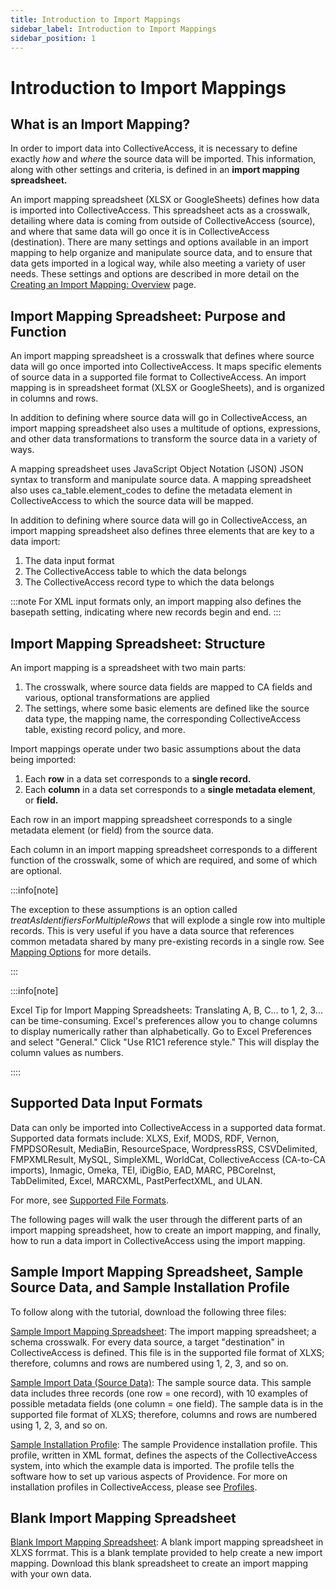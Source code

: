 ```yaml
---
title: Introduction to Import Mappings  
sidebar_label: Introduction to Import Mappings 
sidebar_position: 1
---
```


# Introduction to Import Mappings  

## What is an Import Mapping?


In order to import data into CollectiveAccess, it is necessary to define
exactly *how* and *where* the source data will be imported. This
information, along with other settings and criteria, is defined in an
**import mapping spreadsheet.**

An import mapping spreadsheet (XLSX or GoogleSheets) defines how data is
imported into CollectiveAccess. This spreadsheet acts as a crosswalk,
detailing where data is coming from outside of CollectiveAccess
(source), and where that same data will go once it is in
CollectiveAccess (destination). There are many settings and options
available in an import mapping to help organize and manipulate source
data, and to ensure that data gets imported in a logical way, while also
meeting a variety of user needs. These settings and options are
described in more detail on the [Creating an Import Mapping:
Overview](c_creating_mapping)
page.

## Import Mapping Spreadsheet: Purpose and Function

An import mapping spreadsheet is a crosswalk that defines where source data will go once imported into  CollectiveAccess. It maps specific elements of source data in a supported file format to CollectiveAccess. An import mapping is in spreadsheet format (XLSX or GoogleSheets), and is organized in columns and rows.

In addition to defining where source data will go in CollectiveAccess, an import mapping spreadsheet also uses a multitude of options, expressions, and other data transformations to transform the source data in a variety of ways. 

A mapping spreadsheet uses JavaScript Object Notation (JSON)
JSON syntax to transform and manipulate source data. A mapping spreadsheet also uses ca_table.element_codes to define the metadata element in CollectiveAccess to which the source data will be mapped.

In addition to defining where source data will go in CollectiveAccess, an import mapping spreadsheet also defines three elements that are key to a data import:

1. The data input format 
2. The CollectiveAccess table to which the data belongs
3. The CollectiveAccess record type to which the data belongs

:::note
For XML input formats only, an import mapping also defines the basepath setting, indicating where new records begin and end. 
:::

## Import Mapping Spreadsheet: Structure 

An import mapping is a spreadsheet with two main parts: 

1. The crosswalk, where source data fields are mapped to CA fields and various, optional transformations are applied
2. The settings, where some basic elements are defined like the source data type, the mapping name, the corresponding CollectiveAccess table, existing record policy, and more. 

Import mappings operate under two basic assumptions about the data being imported:

1.  Each **row** in a data set corresponds to a **single record.**
2.  Each **column** in a data set corresponds to a **single metadata
    element**, or **field.**

Each row in an import mapping spreadsheet corresponds to a single metadata element (or field) from the source data. 

Each column in an import mapping spreadsheet corresponds to a different function of the crosswalk, some of which are required, and some of which are optional. 

:::info[note]

The exception to these assumptions is an option called
*treatAsIdentifiersForMultipleRows* that will explode a single row into
multiple records. This is very useful if you have a data source that
references common metadata shared by many pre-existing records in a
single row. See [Mapping
Options](mappingOptions)
for more details.

:::

:::info[note]

Excel Tip for Import Mapping Spreadsheets: Translating A, B, C... to 1,
2, 3... can be time-consuming. Excel's preferences allow you to change
columns to display numerically rather than alphabetically. Go to Excel
Preferences and select "General." Click "Use R1C1 reference style." This
will display the column values as numbers.

::::

## Supported Data Input Formats

Data can only be imported into CollectiveAccess in a supported data
format. Supported data formats include: XLXS, Exif, MODS, RDF, Vernon,
FMPDSOResult, MediaBin, ResourceSpace, WordpressRSS, CSVDelimited,
FMPXMLResult, MySQL, SimpleXML, WorldCat, CollectiveAccess (CA-to-CA
imports), Inmagic, Omeka, TEI, iDigBio, EAD, MARC, PBCoreInst,
TabDelimited, Excel, MARCXML, PastPerfectXML, and ULAN.

For more, see [Supported File
Formats](https://docs.collectiveaccess.org/providence/user/import/file_formats).

The following pages will walk the user through the different parts of an
import mapping spreadsheet, how to create an import mapping, and
finally, how to run a data import in CollectiveAccess using the import
mapping.

## Sample Import Mapping Spreadsheet, Sample Source Data, and Sample Installation Profile

To follow along with the tutorial, download the following three files:

[Sample Import Mapping Spreadsheet](/providence/documents/sample_mapping_tutorial.xlsx): The import mapping spreadsheet; a schema crosswalk.
For every data source, a target "destination" in CollectiveAccess is
defined. This file is in the supported file format of XLXS; therefore,
columns and rows are numbered using 1, 2, 3, and so on.

[Sample Import Data (Source Data)](/providence/documents/sample_import_data_tutorial.xlsx): The sample source data. This sample data includes
three records (one row = one record), with 10 examples of possible
metadata fields (one column = one field). The sample data is in the
supported file format of XLXS; therefore, columns and rows are numbered
using 1, 2, 3, and so on.

[Sample Installation Profile](/providence/documents/Sample_import_profile.xml): The sample Providence installation profile. This
profile, written in XML format, defines the aspects of the
CollectiveAccess system, into which the example data is imported. The
profile tells the software how to set up various aspects of Providence.
For more on installation profiles in CollectiveAccess, please see
[Profiles](/providence/dataModelling/Profiles).

## Blank Import Mapping Spreadsheet

[Blank Import Mapping Spreadsheet](/providence/documents/Blank_starter_import_mapping.xlsx): A blank import mapping spreadsheet in XLXS forrmat.
This is a blank template provided to help create a new import mapping.
Download this blank spreadsheet to create an import mapping with your
own data.
